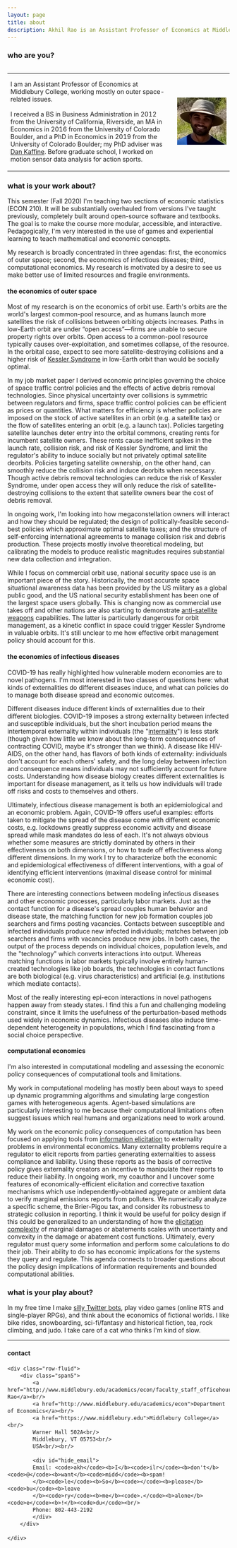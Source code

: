 ```yaml
---
layout: page
title: about
description: Akhil Rao is an Assistant Professor of Economics at Middlebury College; research in environmental and natural resource economics
---
```


### who are you?

<table style="width:100%">
<div class="row">
  <div class="column">
    <td width="75%" class = "left"> 
        <p>  I am an Assistant Professor of Economics at Middlebury College, working mostly on outer space-related issues.<br/><br/> I received a BS in Business Administration in 2012 from the University of California, Riverside, an MA in Economics in 2016 from the University of Colorado Boulder, and a PhD in Economics in 2019 from the University of Colorado Boulder; my PhD adviser was <a href="http://spot.colorado.edu/~daka9342/">Dan Kaffine</a>. Before graduate school, I worked on motion sensor data analysis for action sports.
        </p>
    </td> 
  </div> 
    <div class="column">
    <td width="25%" class = "right">
       <img src="../assets/pics/akhil_hat.png"
                    title="Akhil Rao"
      />
    </td>
  </div>
</div>
</table>

### what is your work about?

This semester (Fall 2020) I'm teaching two sections of economic statistics (ECON 210). It will be substantially overhauled from versions I've taught previously, completely built around open-source software and textbooks. The goal is to make the course more modular, accessible, and interactive. Pedagogically, I'm very interested in the use of games and experiential learning to teach mathematical and economic concepts.

My research is broadly concentrated in three agendas: first, the economics of outer space; second, the economics of infectious diseases; third, computational economics. My research is motivated by a desire to see us make better use of limited resources and fragile environments.

#### the economics of outer space

Most of my research is on the economics of orbit use. Earth's orbits are the world's largest common-pool resource, and as humans launch more satellites the risk of collisions between orbiting objects increases. Paths in low-Earth orbit are under &ldquo;open access&rdquo;&mdash;firms are unable to secure property rights over orbits. Open access to a common-pool resource typically causes over-exploitation, and sometimes collapse, of the resource. In the orbital case, expect to see more satellite-destroying collisions and a higher risk of [Kessler Syndrome](https://en.wikipedia.org/wiki/Kessler_syndrome) in low-Earth orbit than would be socially optimal.

In my job market paper I derived economic principles governing the choice of space traffic control policies and the effects of active debris removal technologies. Since physical uncertainty over collisions is symmetric between regulators and firms, space traffic control policies can be efficient as prices or quantities. What matters for efficiency is whether policies are imposed on the stock of active satellites in an orbit (e.g. a satellite tax) or the flow of satellites entering an orbit (e.g. a launch tax). Policies targeting satellite launches deter entry into the orbital commons, creating rents for incumbent satellite owners. These rents cause inefficient spikes in the launch rate, collision risk, and risk of Kessler Syndrome, and limit the regulator's ability to induce socially but not privately optimal satellite deorbits. Policies targeting satellite ownership, on the other hand, can smoothly reduce the collision risk and induce deorbits when necessary. Though active debris removal technologies can reduce the risk of Kessler Syndrome, under open access they will only reduce the risk of satellite-destroying collisions to the extent that satellite owners bear the cost of debris removal.

In ongoing work, I'm looking into how megaconstellation owners will interact and how they should be regulated; the design of politically-feasible second-best policies which approximate optimal satellite taxes; and the structure of self-enforcing international agreements to manage collision risk and debris production. These projects mostly involve theoretical modeling, but calibrating the models to produce realistic magnitudes requires substantial new data collection and integration.

While I focus on commercial orbit use, national security space use is an important piece of the story. Historically, the most accurate space situational awareness data has been provided by the US military as a global public good, and the US national security establishment has been one of the largest space users globally. This is changing now as commercial use takes off and other nations are also starting to demonstrate [anti-satellite weapons](https://en.wikipedia.org/wiki/Anti-satellite_weapon) capabilities. The latter is particularly dangerous for orbit management, as a kinetic conflict in space could trigger Kessler Syndrome in valuable orbits. It's still unclear to me how effective orbit management policy should account for this.

#### the economics of infectious diseases

COVID-19 has really highlighted how vulnerable modern economies are to novel pathogens. I'm most interested in two classes of questions here: what kinds of externalities do different diseases induce, and what can policies do to manage both disease spread and economic outcomes.

Different diseases induce different kinds of externalities due to their different biologies. COVID-19 imposes a strong externality between infected and susceptible individuals, but the short incubation period means the intertemporal externality within individuals (the "[internality](https://en.wikipedia.org/wiki/Internality)") is less stark (though given how little we know about the long-term consequences of contracting COVID, maybe it's stronger than we think). A disease like HIV-AIDS, on the other hand, has flavors of both kinds of externality: individuals don't account for each others' safety, and the long delay between infection and consequence means individuals may not sufficiently account for future costs. Understanding how disease biology creates different externalities is important for disease management, as it tells us how individuals will trade off risks and costs to themselves and others.

Ultimately, infectious disease management is both an epidemiological and an economic problem. Again, COVID-19 offers useful examples: efforts taken to mitigate the spread of the disease come with different economic costs, e.g. lockdowns greatly suppress economic activity and disease spread while mask mandates do less of each. It's not always obvious whether some measures are strictly dominated by others in their effectiveness on both dimensions, or how to trade off effectiveness along different dimensions. In my work I try to characterize both the economic and epidemiological effectiveness of different interventions, with a goal of identifying efficient interventions (maximal disease control for minimal economic cost).

There are interesting connections between modeling infectious diseases and other economic processes, particularly labor markets. Just as the contact function for a disease's spread couples human behavior and disease state, the matching function for new job formation couples job searchers and firms posting vacancies. Contacts between susceptible and infected individuals produce new infected individuals; matches between job searchers and firms with vacancies produce new jobs. In both cases, the output of the process depends on individual choices, population levels, and the "technology" which converts interactions into output. Whereas matching functions in labor markets typically involve entirely human-created technologies like job boards, the technologies in contact functions are both biological (e.g. virus characteristics) and artificial (e.g. institutions which mediate contacts). 

Most of the really interesting epi-econ interactions in novel pathogens happen away from steady states. I find this a fun and challenging modeling constraint, since it limits the usefulness of the perturbation-based methods used widely in economic dynamics. Infectious diseases also induce time-dependent heterogeneity in populations, which I find fascinating from a social choice perspective.

#### computational economics

I'm also interested in computational modeling and assessing the economic policy consequences of computational tools and limitations. 

My work in computational modeling has mostly been about ways to speed up dynamic programming algorithms and simulating large congestion games with heterogeneous agents. Agent-based simulations are particularly interesting to me because their computational limitations often suggest issues which real humans and organizations need to work around.

My work on the economic policy consequences of computation has been focused on applying tools from [information elicitation](https://sites.google.com/site/informationelicitation/) to externality problems in environmental economics. Many externality problems require a regulator to elicit reports from parties generating externalities to assess compliance and liability. Using these reports as the basis of corrective policy gives externality creators an incentive to manipulate their reports to reduce their liability. In ongoing work, my coauthor and I uncover some features of economically-efficient elicitation and corrective taxation mechanisms which use independently-obtained aggregate or ambient data to verify marginal emissions reports from polluters. We numerically analyze a specific scheme, the Brier-Pigou tax, and consider its robustness to strategic collusion in reporting. I think it would be useful for policy design if this could be generalized to an understanding of how the [elicitation complexity](https://arxiv.org/abs/1506.07212) of marginal damages or abatements scales with uncertainty and convexity in the damage or abatement cost functions. Ultimately, every regulator must query some information and perform some calculations to do their job. Their ability to do so has economic implications for the systems they query and regulate. This agenda connects to broader questions about the policy design implications of information requirements and bounded computational abilities.

<!-- 
#### the economics of scientific investments

The broad question I'm considering is, "How should society prioritize resources among investments in scientific progress?"  While cost-benefit analysis is the guiding principle, there are significant challenges in calculating the benefits of scientific investments, many of which involve fundamental limits of human knowledge and significant lags in realizing benefits. It is difficult to assign probabilities to outcomes we can't conceive of, and it may take many decades before we realize the value of a contribution. I often think of the Fourier transform in this context: [though it was known since at least around 1823, it wasn't until 1930 that Norbert Wiener demonstrated the broad utility of the equation](https://pulse.embs.org/january-2016/highlights-in-the-history-of-the-fourier-transform/). In this context, I wonder under what assumptions cost-benefit analyses of supporting the mathematicians developing these tools would have declared their work beneficial enough to publicly support.

Currently I'm thinking about the economics of investments in particle colliders for high-energy physics. One of the central aims of particle physics is to understand the elementary building blocks of nature. The consensus in the particle physics community seems to be that larger particle colliders are necessary to select between different high-energy theories.

While the costs of collider investments are often relatively easy to measure, their benefits are varied and relatively difficult to measure. They span direct and indirect benefits received by regional economies, including scientific workforces and those who would employ them later, benefits conferred from spinoff technologies (some which are predictable and some which are less so), national security benefits of maintaining a buffer of skilled scientists and engineers, and the direct scientific benefits of the work itself. My goal here as an economist is to frame the ongoing debate about collider investments in the US in rigorous economic terms, provide best practices for conducting cost-benefit analyses for new collider investments around the world, and develop policy guidelines to maximize the net benefits of such investments. -->


### what is your play about?

In my free time I make [silly Twitter bots](https://twitter.com/bakRabot), play video games (online RTS and single-player RPGs), and think about the economics of fictional worlds. I like bike rides, snowboarding, sci-fi/fantasy and historical fiction, tea, rock climbing, and judo. I take care of a cat who thinks I'm kind of slow.

---

<div class="container">
<h4><a name="contact"></a>contact</h4>

    <div class="row-fluid">
        <div class="span5">
            <a href="http://www.middlebury.edu/academics/econ/faculty_staff_officehours/node/623754">Akhil Rao</a><br/>
            <a href="http://www.middlebury.edu/academics/econ">Department of Economics</a><br/>
            <a href="https://www.middlebury.edu">Middlebury College</a><br/>
            Warner Hall 502A<br/>
            Middlebury, VT 05753<br/>
            USA<br/><br/>

            <div id="hide_email">
            Email: <code>akh</code><b>I</b><code>ilr</code><b>don't</b><code>@</code><b>want</b><code>midd</code><b>spam!
            </b><code>le</code><b>So</b><code></code><b>please</b><code>bu</code><b>leave
            </b><code>ry</code><b>me</b><code>.</code><b>alone</b><code>e</code><b>!</b><code>du</code><br/>
            Phone: 802-443-2192
            </div>
        </div>

    </div>
</div>
